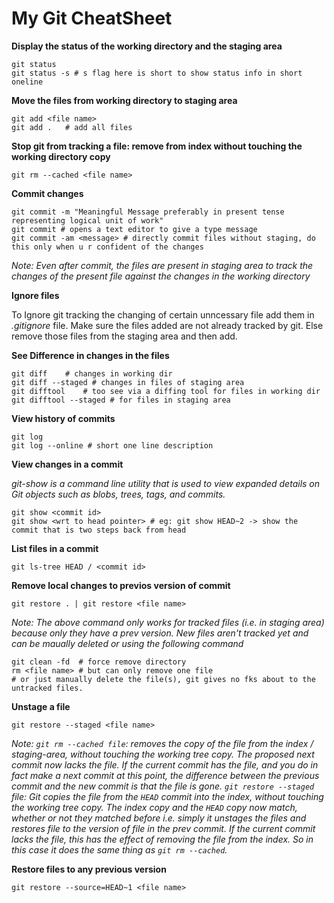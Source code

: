 # My Git CheatSheet

**Display the status of the working directory and the staging area**

```
git status
git status -s # s flag here is short to show status info in short oneline
```

**Move the files from working directory to staging area**

```
git add <file name>
git add .   # add all files
```

**Stop git from tracking a file: remove from index without touching the working directory copy**

```
git rm --cached <file name>
```

**Commit changes**

```
git commit -m "Meaningful Message preferably in present tense representing logical unit of work"
git commit # opens a text editor to give a type message
git commit -am <message> # directly commit files without staging, do this only when u r confident of the changes
```

_Note: Even after commit, the files are present in staging area to track the changes of the present file against the changes in the working directory_

**Ignore files**

To Ignore git tracking the changing of certain unncessary file add them in <i>.gitignore</i> file. Make sure the files added are not already tracked by git. Else remove those files from the staging area and then add.

**See Difference in changes in the files**

```
git diff    # changes in working dir
git diff --staged # changes in files of staging area
git difftool    # too see via a diffing tool for files in working dir
git difftool --staged # for files in staging area
```

**View history of commits**

```
git log
git log --online # short one line description
```

**View changes in a commit**

_git-show is a command line utility that is used to view expanded details on Git objects such as blobs, trees, tags, and commits._

```
git show <commit id>
git show <wrt to head pointer> # eg: git show HEAD~2 -> show the commit that is two steps back from head
```

**List files in a commit**

```
git ls-tree HEAD / <commit id>
```

**Remove local changes to previos version of commit**

```
git restore . | git restore <file name>
```

_Note: The above command only works for tracked files (i.e. in staging area) because only they have a prev version. New files aren't tracked yet and can be maually deleted or using the following command_

```
git clean -fd  # force remove directory
rm <file name> # but can only remove one file
# or just manually delete the file(s), git gives no fks about to the untracked files.
```

**Unstage a file**

```
git restore --staged <file name>
```

_Note: `git rm --cached file`: removes the copy of the file from the index / staging-area, without touching the working tree copy. The proposed next commit now lacks the file. If the current commit has the file, and you do in fact make a next commit at this point, the difference between the previous commit and the new commit is that the file is gone. `git restore --staged` file: Git copies the file from the `HEAD` commit into the index, without touching the working tree copy. The index copy and the `HEAD` copy now match, whether or not they matched before i.e. simply it unstages the files and restores file to the version of file in the prev commit. If the current commit lacks the file, this has the effect of removing the file from the index. So in this case it does the same thing as `git rm --cached`._

**Restore files to any previous version**

```
git restore --source=HEAD~1 <file name>
```
